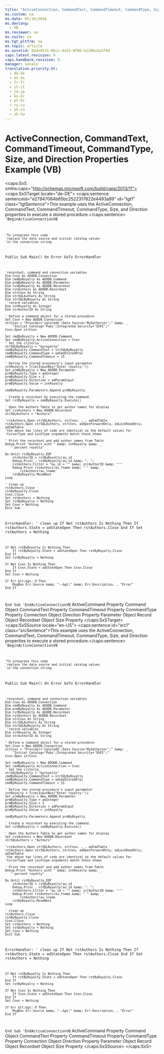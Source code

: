 ```yaml
---
title: "ActiveConnection, CommandText, CommandTimeout, CommandType, Size, and Direction Properties Example (VB)"
ms.custom: na
ms.date: 05/16/2016
ms.devlang: 
  - VB
ms.reviewer: na
ms.suite: na
ms.tgt_pltfrm: na
ms.topic: article
ms.assetid: dade4531-0bcc-4a52-8f86-b110ba2a3f9d
caps.latest.revision: 9
caps.handback.revision: 9
manager: sonalm
translation.priority.ht: 
  - de-de
  - es-es
  - fr-fr
  - it-it
  - ja-jp
  - ko-kr
  - pt-br
  - ru-ru
  - zh-cn
  - zh-tw
---
```

# ActiveConnection, CommandText, CommandTimeout, CommandType, Size, and Direction Properties Example (VB)
<?xml version="1.0" encoding="utf-8"?>
<caps:SxS xmlns:caps="http://schemas.microsoft.com/build/caps/2013/11">
  <caps:SxSTarget locale="de-DE">
    <developerReferenceWithoutSyntaxDocument xsi:schemaLocation="http://ddue.schemas.microsoft.com/authoring/2003/5 http://dduestorage.blob.core.windows.net/ddueschema/developer.xsd" xmlns="http://ddue.schemas.microsoft.com/authoring/2003/5" xmlns:xlink="http://www.w3.org/1999/xlink" xmlns:xsi="http://www.w3.org/2001/XMLSchema-instance">
      <introduction>
        <para>
          <caps:sentence sentenceid="e27947064b65bc2522317822e4493a99" id="tgt1" class="tgtSentence">This example uses the <legacyLink xlink:href="52d0a96c-14fb-4ad9-b004-4d821bc0a6db">ActiveConnection</legacyLink>, <legacyLink xlink:href="4dd7e82a-8da5-4a4e-b439-11a29286fa0e">CommandText</legacyLink>, <legacyLink xlink:href="c611f857-d6b0-4dca-8925-f4a02e769eb0">CommandTimeout</legacyLink>, <legacyLink xlink:href="ca44809c-8647-48b6-a7fb-0be70a02f53e">CommandType</legacyLink>, <legacyLink xlink:href="e6bad449-ebdb-4dd3-886a-9e6f1e7ee5d2">Size</legacyLink>, and <legacyLink xlink:href="d5732578-3434-4dcd-a9f7-db1abd1b3b94">Direction</legacyLink> properties to execute a stored procedure.</caps:sentence>
        </para>
        <code>'BeginActiveConnectionVB

    'To integrate this code
    'replace the data source and initial catalog values
    'in the connection string

Public Sub Main()
    On Error GoTo ErrorHandler

    'recordset, command and connection variables
    Dim Cnxn As ADODB.Connection
    Dim cmdByRoyalty As ADODB.Command
    Dim prmByRoyalty As ADODB.Parameter
    Dim rstByRoyalty As ADODB.Recordset
    Dim rstAuthors As ADODB.Recordset
    Dim strCnxn As String
    Dim strSQLAuthors As String
    Dim strSQLByRoyalty As String
     'record variables
    Dim intRoyalty As Integer
    Dim strAuthorID As String

    ' Define a command object for a stored procedure
    Set Cnxn = New ADODB.Connection
    strCnxn = "Provider='sqloledb';Data Source='MySqlServer';" &amp; _
        "Initial Catalog='Pubs';Integrated Security='SSPI';"
    Cnxn.Open strCnxn
    
    Set cmdByRoyalty = New ADODB.Command
    Set cmdByRoyalty.ActiveConnection = Cnxn
    ' Set the criteria
    strSQLByRoyalty = "byroyalty"
    cmdByRoyalty.CommandText = strSQLByRoyalty
    cmdByRoyalty.CommandType = adCmdStoredProc
    cmdByRoyalty.CommandTimeout = 15
       
    ' Define the stored procedure's input parameter
    intRoyalty = Trim(InputBox("Enter royalty:"))
    Set prmByRoyalty = New ADODB.Parameter
    prmByRoyalty.Type = adInteger
    prmByRoyalty.Size = 3
    prmByRoyalty.Direction = adParamInput
    prmByRoyalty.Value = intRoyalty
    
    cmdByRoyalty.Parameters.Append prmByRoyalty
    
    ' Create a recordset by executing the command.
    Set rstByRoyalty = cmdByRoyalty.Execute()
      
    ' Open the Authors Table to get author names for display
    Set rstAuthors = New ADODB.Recordset
    strSQLAuthors = "Authors"
    
    'rstAuthors.Open strSQLAuthors, strCnxn, , , adCmdTable
    rstAuthors.Open strSQLAuthors, strCnxn, adOpenForwardOnly, adLockReadOnly, adCmdTable
    'the above two lines of code are identical as the default values for
    'CursorType and LockType arguments match those shown
    
    ' Print the recordset and add author names from Table
    Debug.Print "Authors with " &amp; intRoyalty &amp; _
       " percent royalty"
      
    Do Until rstByRoyalty.EOF
        strAuthorID = rstByRoyalty!au_id
        Debug.Print , rstByRoyalty!au_id &amp; ", ";
        rstAuthors.Filter = "au_id = '" &amp; strAuthorID &amp; "'"
        Debug.Print rstAuthors!au_fname &amp; " " &amp; _
            rstAuthors!au_lname
        rstByRoyalty.MoveNext
    Loop

    ' clean up
    rstAuthors.Close
    rstByRoyalty.Close
    Cnxn.Close
    Set rstAuthors = Nothing
    Set rstByRoyalty = Nothing
    Set Cnxn = Nothing
    Exit Sub
    
ErrorHandler:
    ' clean up
    If Not rstAuthors Is Nothing Then
        If rstAuthors.State = adStateOpen Then rstAuthors.Close
    End If
    Set rstAuthors = Nothing
    
    If Not rstByRoyalty Is Nothing Then
        If rstByRoyalty.State = adStateOpen Then rstByRoyalty.Close
    End If
    Set rstByRoyalty = Nothing
    
    If Not Cnxn Is Nothing Then
        If Cnxn.State = adStateOpen Then Cnxn.Close
    End If
    Set Cnxn = Nothing
    
    If Err &lt;&gt; 0 Then
        MsgBox Err.Source &amp; "--&gt;" &amp; Err.Description, , "Error"
    End If
End Sub
'EndActiveConnectionVB</code>
      </introduction>
      <relatedTopics>
        <link xlink:href="fb4088d5-5968-42d6-aeaa-3955046bb4da">ActiveCommand Property</link>
        <link xlink:href="a02c22fb-542d-465e-a629-30fd59dcbebf">Command Object</link>
        <link xlink:href="4dd7e82a-8da5-4a4e-b439-11a29286fa0e">CommandText Property</link>
        <link xlink:href="c611f857-d6b0-4dca-8925-f4a02e769eb0">CommandTimeout Property</link>
        <link xlink:href="ca44809c-8647-48b6-a7fb-0be70a02f53e">CommandType Property</link>
        <link xlink:href="ef6b1824-5b12-43db-89d7-8f3d13896d4d">Connection Object</link>
        <link xlink:href="d5732578-3434-4dcd-a9f7-db1abd1b3b94">Direction Property</link>
        <link xlink:href="e010e794-7f0f-4026-8b5b-37328e437d63">Parameter Object</link>
        <link xlink:href="db83ed2c-a8e3-460c-8682-64667e4d5d01">Record Object</link>
        <link xlink:href="ede1415f-c3df-4cc5-a05b-2576b2b84b60">Recordset Object</link>
        <link xlink:href="e6bad449-ebdb-4dd3-886a-9e6f1e7ee5d2">Size Property</link>
      </relatedTopics>
    </developerReferenceWithoutSyntaxDocument>
  </caps:SxSTarget>
  <caps:SxSSource locale="en-US">
    <developerReferenceWithoutSyntaxDocument xsi:schemaLocation="http://ddue.schemas.microsoft.com/authoring/2003/5 http://dduestorage.blob.core.windows.net/ddueschema/developer.xsd" xmlns="http://ddue.schemas.microsoft.com/authoring/2003/5" xmlns:xlink="http://www.w3.org/1999/xlink" xmlns:xsi="http://www.w3.org/2001/XMLSchema-instance">
      <introduction>
        <para>
          <caps:sentence id="src1" class="srcSentence">This example uses the <legacyLink xlink:href="52d0a96c-14fb-4ad9-b004-4d821bc0a6db">ActiveConnection</legacyLink>, <legacyLink xlink:href="4dd7e82a-8da5-4a4e-b439-11a29286fa0e">CommandText</legacyLink>, <legacyLink xlink:href="c611f857-d6b0-4dca-8925-f4a02e769eb0">CommandTimeout</legacyLink>, <legacyLink xlink:href="ca44809c-8647-48b6-a7fb-0be70a02f53e">CommandType</legacyLink>, <legacyLink xlink:href="e6bad449-ebdb-4dd3-886a-9e6f1e7ee5d2">Size</legacyLink>, and <legacyLink xlink:href="d5732578-3434-4dcd-a9f7-db1abd1b3b94">Direction</legacyLink> properties to execute a stored procedure.</caps:sentence>
        </para>
        <code>'BeginActiveConnectionVB

    'To integrate this code
    'replace the data source and initial catalog values
    'in the connection string

Public Sub Main()
    On Error GoTo ErrorHandler

    'recordset, command and connection variables
    Dim Cnxn As ADODB.Connection
    Dim cmdByRoyalty As ADODB.Command
    Dim prmByRoyalty As ADODB.Parameter
    Dim rstByRoyalty As ADODB.Recordset
    Dim rstAuthors As ADODB.Recordset
    Dim strCnxn As String
    Dim strSQLAuthors As String
    Dim strSQLByRoyalty As String
     'record variables
    Dim intRoyalty As Integer
    Dim strAuthorID As String

    ' Define a command object for a stored procedure
    Set Cnxn = New ADODB.Connection
    strCnxn = "Provider='sqloledb';Data Source='MySqlServer';" &amp; _
        "Initial Catalog='Pubs';Integrated Security='SSPI';"
    Cnxn.Open strCnxn
    
    Set cmdByRoyalty = New ADODB.Command
    Set cmdByRoyalty.ActiveConnection = Cnxn
    ' Set the criteria
    strSQLByRoyalty = "byroyalty"
    cmdByRoyalty.CommandText = strSQLByRoyalty
    cmdByRoyalty.CommandType = adCmdStoredProc
    cmdByRoyalty.CommandTimeout = 15
       
    ' Define the stored procedure's input parameter
    intRoyalty = Trim(InputBox("Enter royalty:"))
    Set prmByRoyalty = New ADODB.Parameter
    prmByRoyalty.Type = adInteger
    prmByRoyalty.Size = 3
    prmByRoyalty.Direction = adParamInput
    prmByRoyalty.Value = intRoyalty
    
    cmdByRoyalty.Parameters.Append prmByRoyalty
    
    ' Create a recordset by executing the command.
    Set rstByRoyalty = cmdByRoyalty.Execute()
      
    ' Open the Authors Table to get author names for display
    Set rstAuthors = New ADODB.Recordset
    strSQLAuthors = "Authors"
    
    'rstAuthors.Open strSQLAuthors, strCnxn, , , adCmdTable
    rstAuthors.Open strSQLAuthors, strCnxn, adOpenForwardOnly, adLockReadOnly, adCmdTable
    'the above two lines of code are identical as the default values for
    'CursorType and LockType arguments match those shown
    
    ' Print the recordset and add author names from Table
    Debug.Print "Authors with " &amp; intRoyalty &amp; _
       " percent royalty"
      
    Do Until rstByRoyalty.EOF
        strAuthorID = rstByRoyalty!au_id
        Debug.Print , rstByRoyalty!au_id &amp; ", ";
        rstAuthors.Filter = "au_id = '" &amp; strAuthorID &amp; "'"
        Debug.Print rstAuthors!au_fname &amp; " " &amp; _
            rstAuthors!au_lname
        rstByRoyalty.MoveNext
    Loop

    ' clean up
    rstAuthors.Close
    rstByRoyalty.Close
    Cnxn.Close
    Set rstAuthors = Nothing
    Set rstByRoyalty = Nothing
    Set Cnxn = Nothing
    Exit Sub
    
ErrorHandler:
    ' clean up
    If Not rstAuthors Is Nothing Then
        If rstAuthors.State = adStateOpen Then rstAuthors.Close
    End If
    Set rstAuthors = Nothing
    
    If Not rstByRoyalty Is Nothing Then
        If rstByRoyalty.State = adStateOpen Then rstByRoyalty.Close
    End If
    Set rstByRoyalty = Nothing
    
    If Not Cnxn Is Nothing Then
        If Cnxn.State = adStateOpen Then Cnxn.Close
    End If
    Set Cnxn = Nothing
    
    If Err &lt;&gt; 0 Then
        MsgBox Err.Source &amp; "--&gt;" &amp; Err.Description, , "Error"
    End If
End Sub
'EndActiveConnectionVB</code>
      </introduction>
      <relatedTopics>
        <link xlink:href="fb4088d5-5968-42d6-aeaa-3955046bb4da">ActiveCommand Property</link>
        <link xlink:href="a02c22fb-542d-465e-a629-30fd59dcbebf">Command Object</link>
        <link xlink:href="4dd7e82a-8da5-4a4e-b439-11a29286fa0e">CommandText Property</link>
        <link xlink:href="c611f857-d6b0-4dca-8925-f4a02e769eb0">CommandTimeout Property</link>
        <link xlink:href="ca44809c-8647-48b6-a7fb-0be70a02f53e">CommandType Property</link>
        <link xlink:href="ef6b1824-5b12-43db-89d7-8f3d13896d4d">Connection Object</link>
        <link xlink:href="d5732578-3434-4dcd-a9f7-db1abd1b3b94">Direction Property</link>
        <link xlink:href="e010e794-7f0f-4026-8b5b-37328e437d63">Parameter Object</link>
        <link xlink:href="db83ed2c-a8e3-460c-8682-64667e4d5d01">Record Object</link>
        <link xlink:href="ede1415f-c3df-4cc5-a05b-2576b2b84b60">Recordset Object</link>
        <link xlink:href="e6bad449-ebdb-4dd3-886a-9e6f1e7ee5d2">Size Property</link>
      </relatedTopics>
    </developerReferenceWithoutSyntaxDocument>
  </caps:SxSSource>
</caps:SxS>